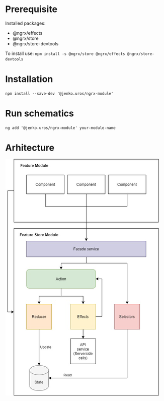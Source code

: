 # Prerequisite

Installed packages:

- @ngrx/effects
- @ngrx/store
- @ngrx/store-devtools

To install use:
`npm install -s @ngrx/store @ngrx/effects @ngrx/store-devtools`

# Installation

`npm install --save-dev '@jenko.uros/ngrx-module'`

# Run schematics

`ng add '@jenko.uros/ngrx-module' your-module-name`

# Arhitecture

![alt text](https://github.com/jenkouros/scaffolding-ngrx-module/blob/master/Ngrx.jpg?raw=true)
